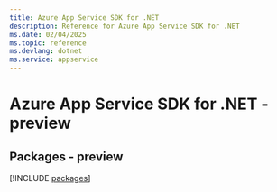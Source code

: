 ```yaml
---
title: Azure App Service SDK for .NET
description: Reference for Azure App Service SDK for .NET
ms.date: 02/04/2025
ms.topic: reference
ms.devlang: dotnet
ms.service: appservice
---
```

# Azure App Service SDK for .NET - preview
## Packages - preview
[!INCLUDE [packages](app-service-index.md)]